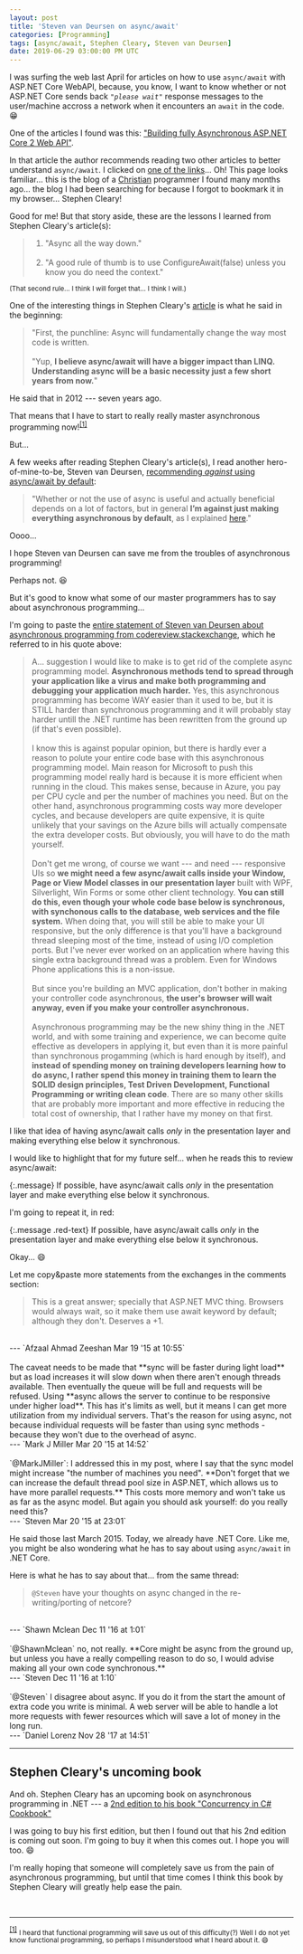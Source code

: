 ```yaml
---
layout: post
title: 'Steven van Deursen on async/await'
categories: [Programming]
tags: [async/await, Stephen Cleary, Steven van Deursen]
date: 2019-06-29 03:00:00 PM UTC
---
```



<!-- finished on June 29, 2019 12:51:00 PM Philippine Time -->
<!-- auto-publish later at specified datetime above -->


I was surfing the web last April for articles on how to use `async/await` with ASP.NET Core WebAPI, because, you know, I want to know whether or not ASP.NET Core sends back _`"please wait"`_ response messages to the user/machine accross a network when it encounters an `await` in the code. :grin:

One of the articles I found was this: ["Building fully Asynchronous ASP.NET Core 2 Web API"](https://www.mithunvp.com/fully-asynchronous-aspnet-core-2-web-api/).


<!--more-->


In that article the author recommends reading two other articles to better understand `async/await`. I clicked on [one of the links](https://blog.stephencleary.com/2012/02/async-and-await.html)... Oh! This page looks familiar... this is the blog of a [Christian](https://stephencleary.com/god/) programmer I found many months ago... the blog I had been searching for because I forgot to bookmark it in my browser... Stephen Cleary!

Good for me! But that story aside, these are the lessons I learned from Stephen Cleary's article(s):

> 1. "Async all the way down."
<br /><br />
> 2. "A good rule of thumb is to use ConfigureAwait(false) unless you know you do need the context."

<small>(That second rule... I think I will forget that... I think I will.)</small>

One of the interesting things in Stephen Cleary's [article](https://blog.stephencleary.com/2012/02/async-and-await.html) is what he said in the beginning:

> "First, the punchline: Async will fundamentally change the way most code is written.
<br /><br />
"Yup, **I believe async/await will have a bigger impact than LINQ. Understanding async will be a basic necessity just a few short years from now.**"

He said that in 2012 --- seven years ago.

That means that I have to start to really really master asynchronous programming now!<sup id="footnote-indicator-1">[[1]](#footnote-1)</sup>


But... 

A few weeks after reading Stephen Cleary's article(s), I read another hero-of-mine-to-be, Steven van Deursen, [recommending _against_ using async/await by default](https://blogs.cuttingedge.it/steven/posts/2011/meanwhile-on-the-query-side-of-my-architecture/#steven-11-october-15):

> "Whether or not the use of async is useful and actually beneficial depends on a lot of factors, but in general **I’m against just making everything asynchronous by default**, as I explained [here](https://codereview.stackexchange.com/questions/84379/viewmodel-creator-design/84402#84402)."

Oooo...

I hope Steven van Deursen can save me from the troubles of asynchronous programming!

Perhaps not. :laughing:

But it's good to know what some of our master programmers has to say about asynchronous programming...

I'm going to paste the [entire statement of Steven van Deursen about asynchronous programming from codereview.stackexchange](https://codereview.stackexchange.com/questions/84379/viewmodel-creator-design/84402#84402), which he referred to in his quote above: 

> A... suggestion I would like to make is to get rid of the complete async programming model. **Asynchronous methods tend to spread through your application like a virus and make both programming and debugging your application much harder.** Yes, this asynchronous programming has become WAY easier than it used to be, but it is STILL harder than synchronous programming and it will probably stay harder untill the .NET runtime has been rewritten from the ground up (if that's even possible).
<br /><br />
I know this is against popular opinion, but there is hardly ever a reason to polute your entire code base with this asynchronous programming model. Main reason for Microsoft to push this programming model really hard is because it is more efficient when running in the cloud. This makes sense, because in Azure, you pay per CPU cycle and per the number of machines you need. But on the other hand, asynchronous programming costs way more developer cycles, and because developers are quite expensive, it is quite unlikely that your savings on the Azure bills will actually compensate the extra developer costs. But obviously, you will have to do the math yourself.
<br /><br />
Don't get me wrong, of course we want --- and need --- responsive UIs so **we might need a few async/await calls inside your Window, Page or View Model classes in our presentation layer** built with WPF, Silverlight, Win Forms or some other client technology. **You can still do this, even though your whole code base below is synchronous, with synchonous calls to the database, web services and the file system.** When doing that, you will still be able to make your UI responsive, but the only difference is that you'll have a background thread sleeping most of the time, instead of using I/O completion ports. But I've never ever worked on an application where having this single extra background thread was a problem. Even for Windows Phone applications this is a non-issue.
<br /><br />
But since you're building an MVC application, don't bother in making your controller code asynchronous, **the user's browser will wait anyway, even if you make your controller asynchronous.**
<br /><br />
Asynchronous programming may be the new shiny thing in the .NET world, and with some training and experience, we can become quite effective as developers in applying it, but even than it is more painful than synchronous progamming (which is hard enough by itself), and **instead of spending money on training developers learning how to do async, I rather spend this money in training them to learn the SOLID design principles, Test Driven Development, Functional Programming or writing clean code**. There are so many other skills that are probably more important and more effective in reducing the total cost of ownership, that I rather have my money on that first.


I like that idea of having async/await calls _only_ in the presentation layer and making everything else below it synchronous.

I would like to highlight that for my future self... when he reads this to review async/await:

{:.message}
If possible, have async/await calls _only_ in the presentation layer and make everything else below it synchronous.

I'm going to repeat it, in red:

{:.message .red-text}
If possible, have async/await calls _only_ in the presentation layer and make everything else below it synchronous.

Okay... :smile:

Let me copy&paste more statements from the exchanges in the comments section:

> This is a great answer; specially that ASP.NET MVC thing. Browsers would always wait, so it make them use await keyword by default; although they don't. Deserves a +1. 
<br />
--- `Afzaal Ahmad Zeeshan Mar 19 '15 at 10:55`
<br /><br />
The caveat needs to be made that **sync will be faster during light load** but as load increases it will slow down when there aren't enough threads available. Then eventually the queue will be full and requests will be refused. Using **async allows the server to continue to be responsive under higher load**. This has it's limits as well, but it means I can get more utilization from my individual servers. That's the reason for using async, not because individual requests will be faster than using sync methods - because they won't due to the overhead of async. 
<br />
--- `Mark J Miller Mar 20 '15 at 14:52`
<br /><br />
<span class="quoted-text">`@MarkJMiller`: I addressed this in my post, where I say that the sync model might increase "the number of machines you need". **Don't forget that we can increase the default thread pool size in ASP.NET, which allows us to have more parallel requests.** This costs more memory and won't take us as far as the async model. But again you should ask yourself: do you really need this? 
<br />
--- `Steven Mar 20 '15 at 23:01`
</span>


He said those last March 2015. Today, we already have .NET Core. Like me, you might be also wondering what he has to say about using `async/await` in .NET Core.

Here is what he has to say about that... from the same thread:


> `@Steven` have your thoughts on async changed in the re-writing/porting of netcore? 
<br />
--- `Shawn Mclean Dec 11 '16 at 1:01`
<br /><br />
<span class="quoted-text">
`@ShawnMclean` no, not really. **Core might be async from the ground up, but unless you have a really compelling reason to do so, I would advise making all your own code synchronous.**  
<br />
--- `Steven Dec 11 '16 at 1:10`
</span>
<br /><br />
`@Steven` I disagree about async. If you do it from the start the amount of extra code you write is minimal. A web server will be able to handle a lot more requests with fewer resources which will save a lot of money in the long run.  
<br />
--- `Daniel Lorenz Nov 28 '17 at 14:51`







----------

## Stephen Cleary's uncoming book

And oh. Stephen Cleary has an upcoming book on asynchronous programming in .NET --- a [2nd edition to his book "Concurrency in C# Cookbook"](https://www.bookdepository.com/Concurrency-C-Cookbook-2e-Stephen-Cleary/9781492054504)

I was going to buy his first edition, but then I found out that his 2nd edition is coming out soon. I'm going to buy it when this comes out. I hope you will too. :smile:

I'm really hoping that someone will completely save us from the pain of asynchronous programming, but until that time comes I think this book by Stephen Cleary will greatly help ease the pain.




<br />

----------

<sup id="footnote-1">[[1]](#footnote-indicator-1)</sup> <small>I heard that functional programming will save us out of this difficulty(?) Well I do not yet know functional programming, so perhaps I misunderstood what I heard about it. :smile: </small>
